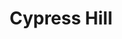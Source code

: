 ---
title: "Cypress Hill"
summary: "Cypress Hill is an American hip hop group from South Gate, California. Cypress Hill was the first Latino American hip hop recording group to have platinum and multi-platinum albums, selling over 20 million albums worldwide. They are considered to be among the main progenitors of West Coast rap and hip hop in the early 1990s, being critically acclaimed for their first four albums. The band has also advocated for medical and recreational use of cannabis in the United States. Cypress Hill have made history after becoming the first Latino hip-hop group to receive a prestigious star on the Hollywood Walk Of Fame on April 18th 2019"
image: "cypress-hill.jpg"
---